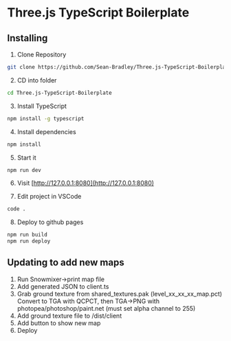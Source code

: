 # Three.js TypeScript Boilerplate

## Installing

1. Clone Repository

```bash
git clone https://github.com/Sean-Bradley/Three.js-TypeScript-Boilerplate.git
```

2. CD into folder

```bash
cd Three.js-TypeScript-Boilerplate
```

3. Install TypeScript

```bash
npm install -g typescript
```

4. Install dependencies

```bash
npm install
```

5. Start it

```bash
npm run dev
```

6. Visit [http://127.0.0.1:8080](http://127.0.0.1:8080)


7. Edit project in VSCode

```bash
code .
```
8. Deploy to github pages
```bash
npm run build
npm run deploy
```


## Updating to add new maps
1. Run Snowmixer->print map file
2. Add generated JSON to client.ts
3. Grab ground texture from shared_textures.pak (level_xx_xx_xx_map.pct)
    Convert to TGA with QCPCT, then TGA->PNG with photopea/photoshop/paint.net (must set alpha channel to 255)
4. Add ground texture file to /dist/client
5. Add button to show new map
6. Deploy